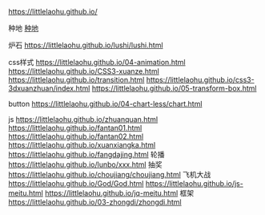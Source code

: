 https://littlelaohu.github.io/

种地 <a href="https://littlelaohu.github.io/gengzhong/zhongcai.html" target="_blank">种地</a>

炉石 https://littlelaohu.github.io/lushi/lushi.html

css样式 https://littlelaohu.github.io/04-animation.html
        https://littlelaohu.github.io/CSS3-xuanze.html
        https://littlelaohu.github.io/transition.html
        https://littlelaohu.github.io/css3-3dxuanzhuan/index.html
        https://littlelaohu.github.io/05-transform-box.html

button  https://littlelaohu.github.io/04-chart-less/chart.html

js      https://littlelaohu.github.io/zhuanquan.html
        https://littlelaohu.github.io/fantan01.html
        https://littlelaohu.github.io/fantan02.html
        https://littlelaohu.github.io/xuanxiangka.html
        https://littlelaohu.github.io/fangdajing.html
轮播    https://littlelaohu.github.io/lunbo/xxx.html
抽奖    https://littlelaohu.github.io/choujiang/choujiang.html
飞机大战        https://littlelaohu.github.io/God/God.html
        https://littlelaohu.github.io/js-meitu.html
        https://littlelaohu.github.io/jq-meitu.html
框架    https://littlelaohu.github.io/03-zhongdi/zhongdi.html
        